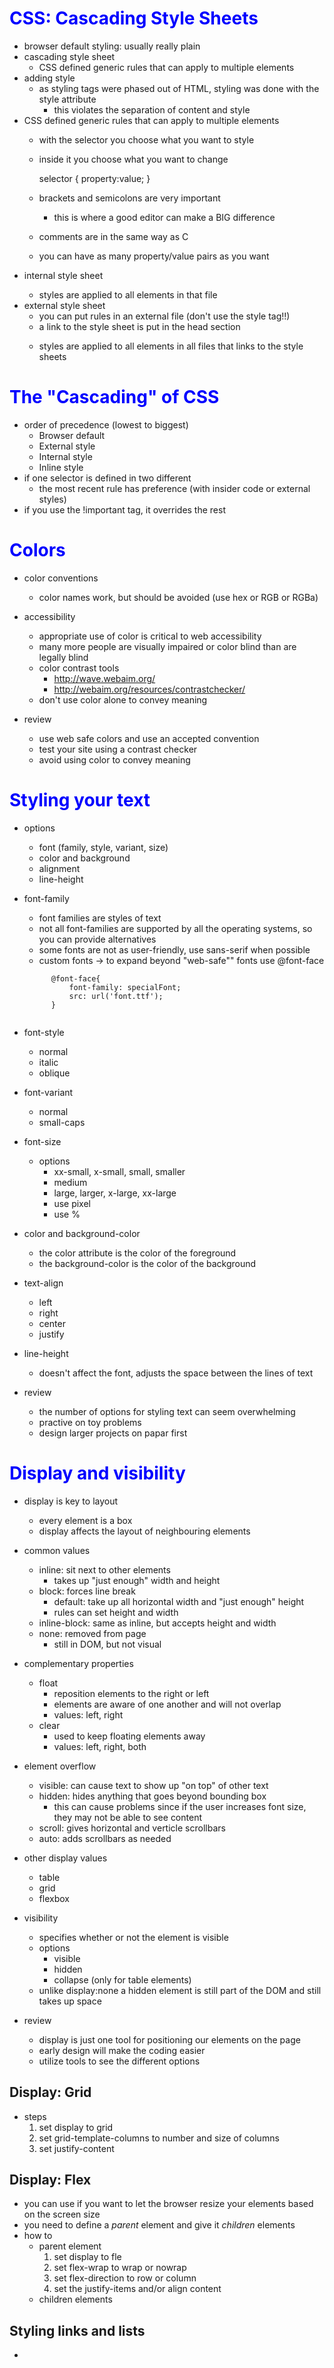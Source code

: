 # CSS: Cascading Style Sheets

- browser default styling: usually really plain
- cascading style sheet
    - CSS defined generic rules that can apply to multiple elements
- adding style
    - as styling tags were phased out of HTML, styling was done with the style attribute
        - this violates the separation of content and style
- CSS defined generic rules that can apply to multiple elements
    - with the selector you choose what you want to style
    - inside it you choose what you want to change
        
        selector {
            property:value;
        }

    - brackets and semicolons are very important
        - this is where a good editor can make a BIG difference
    - comments are in the same way as C
    - you can have as many property/value pairs as you want
- internal style sheet
    <code>
        <head>
            <meta charset="UTF-8">
            <title>Title here</title>
            <style>
                h1{
                    color:blue;
                }
            </style>
        </head>
    </code>
    - styles are applied to all elements in that file
- external style sheet
    - you can put rules in an external file (don't use the style tag!!)
    - a link to the style sheet is put in the head section
        <code> 
            <link rel="stylesheet" href="style.css">
        </code>
    - styles are applied to all elements in all files that links to the style sheets

# The "Cascading" of CSS

- order of precedence (lowest to biggest)
    - Browser default
    - External style
    - Internal style
    - Inline style
- if one selector is defined in two different
    - the most recent rule has preference (with insider code or external styles)
- if you use the !important tag, it overrides the rest

# Colors

- color conventions
    - color names work, but should be avoided (use hex or RGB or RGBa)
- accessibility
    - appropriate use of color is critical to web accessibility
    - many more people are visually impaired or color blind than are legally blind
    - color contrast tools
        - http://wave.webaim.org/
        - http://webaim.org/resources/contrastchecker/
    - don't use color alone to convey meaning

- review
    - use web safe colors and use an accepted convention
    - test your site using a contrast checker
    - avoid using color to convey meaning

# Styling your text

- options
    - font (family, style, variant, size)
    - color and background
    - alignment
    - line-height
- font-family
    - font families are styles of text
    - not all font-families are supported by all the operating systems, so you can provide alternatives
    - some fonts are not as user-friendly, use sans-serif when possible
    - custom fonts -> to expand beyond "web-safe"" fonts use @font-face
    <code>
        @font-face{
            font-family: specialFont;
            src: url('font.ttf');
        }
    </code>
- font-style
    - normal
    - italic
    - oblique
- font-variant
    - normal
    - small-caps
- font-size
    - options
        - xx-small, x-small, small, smaller
        - medium
        - large, larger, x-large, xx-large
        - use pixel
        - use %
- color and background-color
    - the color attribute is the color of the foreground
    - the background-color is the color of the background
- text-align
    - left
    - right
    - center
    - justify
- line-height
    - doesn't affect the font, adjusts the space between the lines of text

- review
    - the number of options for styling text can seem overwhelming
    - practive on toy problems
    - design larger projects on papar first

# Display and visibility

- display is key to layout
    - every element is a box
    - display affects the layout of neighbouring elements
- common values
    - inline: sit next to other elements
        - takes up "just enough" width and height
    - block: forces line break
        - default: take up all horizontal width and "just enough" height
        - rules can set height and width
    - inline-block: same as inline, but accepts height and width
    - none: removed from page
        - still in DOM, but not visual
- complementary properties
    - float
        - reposition elements to the right or left
        - elements are aware of one another and will not overlap
        - values: left, right
    - clear
        - used to keep floating elements away
        - values: left, right, both
- element overflow
    - visible: can cause text to show up "on top" of other text
    - hidden: hides anything that goes beyond bounding box
        - this can cause problems since if the user increases font size, they may not be able to see content
    - scroll: gives horizontal and verticle scrollbars
    - auto: adds scrollbars as needed
- other display values
    - table
    - grid
    - flexbox
- visibility
    - specifies whether or not the element is visible
    - options
        - visible
        - hidden
        - collapse (only for table elements)
    - unlike display:none a hidden element is still part of the DOM  and still takes up space

- review
    - display is just one tool for positioning our elements on the page
    - early design will make the coding easier
    - utilize tools to see the different options

## Display: Grid
- steps
    1. set display to grid
    2. set grid-template-columns to number and size of columns
    3. set justify-content

## Display: Flex
- you can use if you want to let the browser resize your elements based on the screen size
- you need to define a *parent* element and give it *children* elements
- how to
    - parent element
        1. set display to fle
        2. set flex-wrap to wrap or nowrap
        3. set flex-direction to row or column
        4. set the justify-items and/or align content
    - children elements

## Styling links and lists
- 